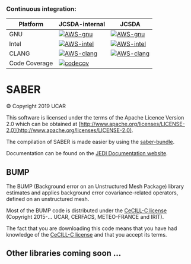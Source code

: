 ### Continuous integration:
| Platform      |  JCSDA-internal       | JCSDA      |
| ------------- | ------------- |------------- |
| GNU           | [![AWS-gnu](https://codebuild.us-east-1.amazonaws.com/badges?uuid=eyJlbmNyeXB0ZWREYXRhIjoieXA5WFFUZk5NMDVvV0ZkZVBQUDRVeFN3VDk5aVkvZHJ0K3ZWaEl6RlVZNGdCTEI0Y283QU5TTzVTS0k0N0hNYjl4allwY21SRlFWVjJYTEFjSlJUUlZVPSIsIml2UGFyYW1ldGVyU3BlYyI6ImxZNTZLc3VXcGNVYktCeVQiLCJtYXRlcmlhbFNldFNlcmlhbCI6MX0%3D&branch=develop)](https://console.aws.amazon.com/codesuite/codebuild/469205354006/projects/saber-internal-gnu/history) | [![AWS-gnu](https://codebuild.us-east-1.amazonaws.com/badges?uuid=eyJlbmNyeXB0ZWREYXRhIjoiV2dVMmxFVENKL2dCVzN5UlgyZHJuSmhvbTV6dDhOalYwTEJDaXdZWGFDbXp2YlU4VzdsV3ZRNm9mT25mRnM3NlVYWXE2R2pmYVlZbWhxbHJ1OXFpdzVjPSIsIml2UGFyYW1ldGVyU3BlYyI6Ilp2T04vNnBRR0xFYmQ3UzAiLCJtYXRlcmlhbFNldFNlcmlhbCI6MX0%3D&branch=develop)](https://console.aws.amazon.com/codesuite/codebuild/469205354006/projects/automated-testing-saber-gnu/history)
| Intel         | [![AWS-intel](https://codebuild.us-east-1.amazonaws.com/badges?uuid=eyJlbmNyeXB0ZWREYXRhIjoidC9ZWmlyNU8xZmdjd0kxbFJzcGVNTlhJSDdBcFJ4RUdwNjNmcnFzQ1VWUUNaMWFEZkwvbHlkZUxTaTZIZlQyWWxOMGtvVzRaTlpRNGdjbFVUK0ZaRDFvPSIsIml2UGFyYW1ldGVyU3BlYyI6IllwQlZTb2JNdnJjOEo5TlgiLCJtYXRlcmlhbFNldFNlcmlhbCI6MX0%3D&branch=develop)](https://console.aws.amazon.com/codesuite/codebuild/469205354006/projects/saber-internal-intel/history) | [![AWS-intel](https://codebuild.us-east-1.amazonaws.com/badges?uuid=eyJlbmNyeXB0ZWREYXRhIjoiYUROTE5DZVdranpBQTBKbTlBam1vb2pVWXJteDdEMk1RLzhWdmlQU2NUQUhueFF2UnhINWxDcGZ1eWFqcFpBUVRDMGpYdVhzSWdmazNYcmRDeUdOd0xRPSIsIml2UGFyYW1ldGVyU3BlYyI6IjhqZnUxOHpObWFGSnFtUzYiLCJtYXRlcmlhbFNldFNlcmlhbCI6MX0%3D&branch=develop)](https://console.aws.amazon.com/codesuite/codebuild/469205354006/projects/automated-testing-saber-intel/history)
| CLANG         | [![AWS-clang](https://codebuild.us-east-1.amazonaws.com/badges?uuid=eyJlbmNyeXB0ZWREYXRhIjoicnRqWEh6YUg1UEx2OWE5QVpXb2RjVDFCeitJV3ROaEkxVGVnYnRNYWMzR0J0Z2xPZFhTZlEvVUFiL1BoUjJzcVh3V3BSaTRaSVFnK2dSdGtMcnd5S2o4PSIsIml2UGFyYW1ldGVyU3BlYyI6IjFVTEtZRTNpQXJMR0NYRCsiLCJtYXRlcmlhbFNldFNlcmlhbCI6MX0%3D&branch=develop)](https://console.aws.amazon.com/codesuite/codebuild/469205354006/projects/saber-internal-clang/history) | [![AWS-clang](https://codebuild.us-east-1.amazonaws.com/badges?uuid=eyJlbmNyeXB0ZWREYXRhIjoiL3NrZ05zdXQzbmlhOTJOT0RVanBwKzhocXhIb0tpdnFFMzAzdjd6RmN4V0FpRTJMVkdYcGJoVS9CTlE0L3dXS3JvclZxZU12U0lVWjdBb3krZ2xzODBBPSIsIml2UGFyYW1ldGVyU3BlYyI6IklHcGQ0VUJNOWdzNHNyWE0iLCJtYXRlcmlhbFNldFNlcmlhbCI6MX0%3D&branch=develop)](https://console.aws.amazon.com/codesuite/codebuild/469205354006/projects/automated-testing-saber-clang/history)  
| Code Coverage | [![codecov](https://codecov.io/gh/JCSDA-internal/saber/branch/develop/graph/badge.svg?token=GKZ5TMF2GW)](https://codecov.io/gh/JCSDA-internal/saber) |

# SABER
&copy; Copyright 2019 UCAR

This software is licensed under the terms of the Apache Licence Version 2.0
which can be obtained at [http://www.apache.org/licenses/LICENSE-2.0](http://www.apache.org/licenses/LICENSE-2.0).

The compilation of SABER is made easier by using the [saber-bundle](CI/README.md).

Documentation can be found on the [JEDI Documentation website](https://jointcenterforsatellitedataassimilation-jedi-docs.readthedocs-hosted.com/en/latest/index.html).

## BUMP

The BUMP (Background error on an Unstructured Mesh Package) library estimates and applies background error covariance-related operators, defined on an unstructured mesh.

Most of the BUMP code is distributed under the [CeCILL-C license](http://www.cecill.info/licences/Licence_CeCILL-C_V1-en.html) (Copyright 2015-... UCAR, CERFACS, METEO-FRANCE and IRIT).

The fact that you are downloading this code means that you have had knowledge of the [CeCILL-C license](http://www.cecill.info/licences/Licence_CeCILL-C_V1-en.html) and that you accept its terms.

## Other libraries coming soon ...
